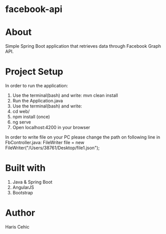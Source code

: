 # facebook-api

# About

Simple Spring Boot application that retrieves data through Facebook Graph API.

# Project Setup

In order to run the application:
1. Use the terminal(bash) and write: mvn clean install
2. Run the Application.java
3. Use the terminal(bash) and write: 
  1. cd web/
  2. npm install (once)
  3. ng serve
4. Open localhost:4200 in your browser

In order to write file on your PC please change the path on following line in FbController.java:
FileWriter file = new FileWriter("/Users/38761/Desktop/file1.json");

# Built with

1. Java & Spring Boot
2. AngularJS
3. Bootstrap 

# Author

Haris Cehic




